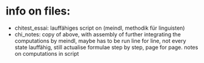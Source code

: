 # info on files:
- chitest_essai: lauffähiges script on (meindl, methodik für linguisten)
- chi_notes: copy of above, with assembly of further integrating the computations by meindl, maybe has to be run line for line, not every state lauffähig, still actualise formulae step by step, page for page. notes on computations in script